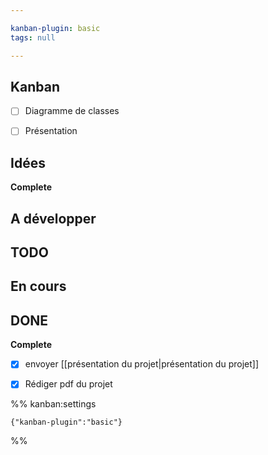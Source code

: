 ```yaml
---

kanban-plugin: basic
tags: null

---
```


## Kanban

- [ ] Diagramme de classes
- [ ] Présentation


## Idées

**Complete**


## A développer



## TODO



## En cours



## DONE

**Complete**
- [x] envoyer [[présentation du projet|présentation du projet]]
- [x] Rédiger pdf du projet




%% kanban:settings
```
{"kanban-plugin":"basic"}
```
%%